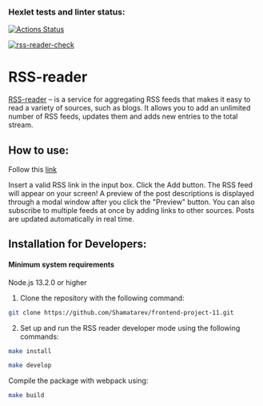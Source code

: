 ### Hexlet tests and linter status:
[![Actions Status](https://github.com/Shamatarev/frontend-project-11/workflows/hexlet-check/badge.svg)](https://github.com/Shamatarev/frontend-project-11/actions)

[![rss-reader-check](https://github.com/Shamatarev/frontend-project-11/actions/workflows/rssreader-check.yml/badge.svg)](https://github.com/Shamatarev/frontend-project-11/actions/workflows/rssreader-check.yml)

# RSS-reader

[RSS-reader](https://frontend-project-11-neon-gamma.vercel.app/) – is a service for aggregating RSS feeds that makes it easy to read a variety of sources, such as blogs. It allows you to add an unlimited number of RSS feeds, updates them and adds new entries to the total stream.

## How to use:

Follow this [link](https://frontend-project-11-neon-gamma.vercel.app/)

Insert a valid RSS link in the input box. Click the Add button. The RSS feed will appear on your screen!
A preview of the post descriptions is displayed through a modal window after you click the "Preview" button.
You can also subscribe to multiple feeds at once by adding links to other sources.
Posts are updated automatically in real time.


## Installation for Developers:

#### Minimum system requirements
  Node.js 13.2.0 or higher

1. Clone the repository with the following command:
```sh 
git clone https://github.com/Shamatarev/frontend-project-11.git
```

2. Set up and run the RSS reader developer mode using the following commands:

```sh
make install
```

```sh
make develop
```
Compile the package with webpack using:

```sh
make build
```
